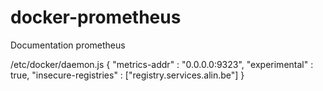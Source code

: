 # docker-prometheus
Documentation prometheus

/etc/docker/daemon.js
{
  "metrics-addr" : "0.0.0.0:9323",
  "experimental" : true,
  "insecure-registries" : ["registry.services.alin.be"]
}
